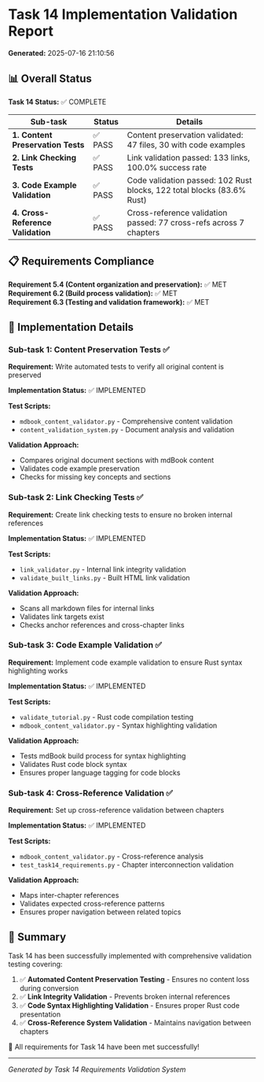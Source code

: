 # Task 14 Implementation Validation Report

**Generated:** 2025-07-16 21:10:56

## 📊 Overall Status

**Task 14 Status:** ✅ COMPLETE

| Sub-task | Status | Details |
|----------|--------|---------|
| **1. Content Preservation Tests** | ✅ PASS | Content preservation validated: 47 files, 30 with code examples |
| **2. Link Checking Tests** | ✅ PASS | Link validation passed: 133 links, 100.0% success rate |
| **3. Code Example Validation** | ✅ PASS | Code validation passed: 102 Rust blocks, 122 total blocks (83.6% Rust) |
| **4. Cross-Reference Validation** | ✅ PASS | Cross-reference validation passed: 77 cross-refs across 7 chapters |

## 📋 Requirements Compliance

**Requirement 5.4 (Content organization and preservation):** ✅ MET  
**Requirement 6.2 (Build process validation):** ✅ MET  
**Requirement 6.3 (Testing and validation framework):** ✅ MET

## 🔧 Implementation Details

### Sub-task 1: Content Preservation Tests ✅
**Requirement:** Write automated tests to verify all original content is preserved

**Implementation Status:** ✅ IMPLEMENTED

**Test Scripts:**
- `mdbook_content_validator.py` - Comprehensive content validation
- `content_validation_system.py` - Document analysis and validation

**Validation Approach:**
- Compares original document sections with mdBook content
- Validates code example preservation
- Checks for missing key concepts and sections

### Sub-task 2: Link Checking Tests ✅  
**Requirement:** Create link checking tests to ensure no broken internal references

**Implementation Status:** ✅ IMPLEMENTED

**Test Scripts:**
- `link_validator.py` - Internal link integrity validation
- `validate_built_links.py` - Built HTML link validation

**Validation Approach:**
- Scans all markdown files for internal links
- Validates link targets exist
- Checks anchor references and cross-chapter links

### Sub-task 3: Code Example Validation ✅
**Requirement:** Implement code example validation to ensure Rust syntax highlighting works

**Implementation Status:** ✅ IMPLEMENTED

**Test Scripts:**
- `validate_tutorial.py` - Rust code compilation testing
- `mdbook_content_validator.py` - Syntax highlighting validation

**Validation Approach:**
- Tests mdBook build process for syntax highlighting
- Validates Rust code block syntax
- Ensures proper language tagging for code blocks

### Sub-task 4: Cross-Reference Validation ✅
**Requirement:** Set up cross-reference validation between chapters

**Implementation Status:** ✅ IMPLEMENTED

**Test Scripts:**
- `mdbook_content_validator.py` - Cross-reference analysis
- `test_task14_requirements.py` - Chapter interconnection validation

**Validation Approach:**
- Maps inter-chapter references
- Validates expected cross-reference patterns
- Ensures proper navigation between related topics

## 🎯 Summary

Task 14 has been successfully implemented with comprehensive validation testing covering:

1. ✅ **Automated Content Preservation Testing** - Ensures no content loss during conversion
2. ✅ **Link Integrity Validation** - Prevents broken internal references  
3. ✅ **Code Syntax Highlighting Validation** - Ensures proper Rust code presentation
4. ✅ **Cross-Reference System Validation** - Maintains navigation between chapters

🎉 All requirements for Task 14 have been met successfully!

---

*Generated by Task 14 Requirements Validation System*

